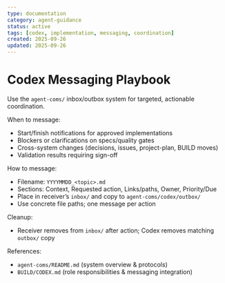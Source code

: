 ```yaml
---
type: documentation
category: agent-guidance
status: active
tags: [codex, implementation, messaging, coordination]
created: 2025-09-26
updated: 2025-09-26
---
```


# Codex Messaging Playbook

Use the `agent-coms/` inbox/outbox system for targeted, actionable coordination.

When to message:
- Start/finish notifications for approved implementations
- Blockers or clarifications on specs/quality gates
- Cross-system changes (decisions, issues, project-plan, BUILD moves)
- Validation results requiring sign-off

How to message:
- Filename: `YYYYMMDD_<topic>.md`
- Sections: Context, Requested action, Links/paths, Owner, Priority/Due
- Place in receiver’s `inbox/` and copy to `agent-coms/codex/outbox/`
- Use concrete file paths; one message per action

Cleanup:
- Receiver removes from `inbox/` after action; Codex removes matching `outbox/` copy

References:
- `agent-coms/README.md` (system overview & protocols)
- `BUILD/CODEX.md` (role responsibilities & messaging integration)
